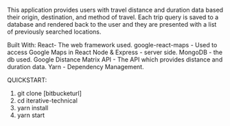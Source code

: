 This application provides users with travel distance and duration data based their origin, destination, and method of travel. Each trip query is saved to a database and rendered back to the user and they are presented with a list of previously searched locations.

Built With:
React- The web framework used.
google-react-maps - Used to access Google Maps in React
Node & Express - server side.
MongoDB - the db used.
Google Distance Matrix API - The API which provides distance and duration data.
Yarn - Dependency Management.

QUICKSTART:
1) git clone [bitbucketurl]
2) cd iterative-technical
3) yarn install
4) yarn start